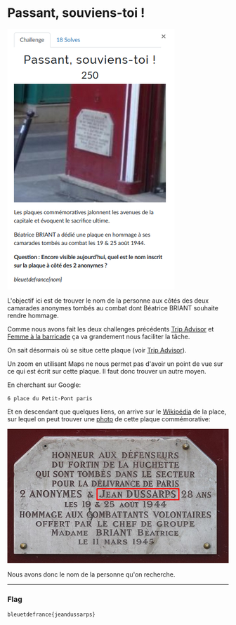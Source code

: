 # Passant, souviens-toi !

![passant_souviens_toi.png](../Images/passant_souviens_toi.png)

L'objectif ici est de trouver le nom de la personne aux côtés des deux camarades anonymes tombés au combat dont  Béatrice BRIANT souhaite rendre hommage.

Comme nous avons fait les deux challenges précédents [Trip Advisor](Trip%20Advisor.md) et [Femme à la barricade](Femme%20%C3%A0%20la%20barricade.md) ça va grandement nous faciliter la tâche.

On sait désormais où se situe cette plaque (voir [Trip Advisor](Trip%20Advisor.md)).

Un zoom en utilisant Maps ne nous permet pas d'avoir un point de vue sur ce qui est écrit sur cette plaque. Il faut donc trouver un autre moyen.

En cherchant sur Google:
```
6 place du Petit-Pont paris
```

Et en descendant que quelques liens, on arrive sur le [Wikipédia](https://fr.wikipedia.org/wiki/Place_du_Petit-Pont) de la place, sur lequel on peut trouver une [photo](https://fr.wikipedia.org/wiki/Place_du_Petit-Pont#/media/Fichier:Plaque_Fortin_de_la_Huchette.jpg) de cette plaque commémorative:

![jean_dussarps_plaque_commemorative.png](../Images/jean_dussarps_plaque_commemorative.png)

Nous avons donc le nom de la personne qu'on recherche.

---
### Flag
```
bleuetdefrance{jeandussarps}
```